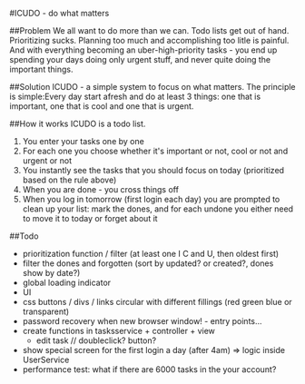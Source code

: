 #ICUDO - do what matters

##Problem
We all want to do more than we can.
Todo lists get out of hand. Prioritizing sucks. Planning too much and accomplishing too litle is painful. And with everything becoming an uber-high-priority tasks - you end up spending your days doing only urgent stuff, and never quite doing the important things.

##Solution
ICUDO - a simple system to focus on what matters. The principle is simple:Every day start afresh and do at least 3 things: one that is important, one that is cool and one that is urgent.

##How it works
ICUDO is a todo list.
1. You enter your tasks one by one
2. For each one you choose whether it's important or not, cool or not and urgent or not
3. You instantly see the tasks that you should focus on today (prioritized based on the rule above)
4. When you are done - you cross things off
5. When you log in tomorrow (first login each day) you are prompted to clean up your list: mark the dones, and for each undone you either need to move it to today or forget about it

##Todo
* prioritization function / filter (at least one I C and U, then oldest first)
* filter the dones and forgotten (sort by updated? or created?, dones show by date?)
* global loading indicator
* UI
* css buttons / divs / links circular with different fillings (red green blue or transparent)
* password recovery when new browser window! - entry points...
* create functions in tasksservice + controller + view
    - edit task // doubleclick? button?
* show special screen for the first login a day (after 4am) => logic inside UserService
* performance test: what if there are 6000 tasks in the your account?
